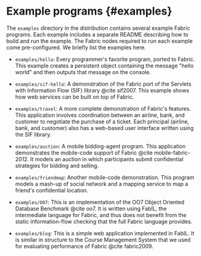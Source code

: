 Example programs {#examples}
================
The `examples` directory in the distribution contains several example
Fabric programs. Each example includes a separate README describing how to
build and run the example. The Fabric nodes required to run each example come
pre-configured. We briefly list the examples here.

  - `examples/hello`:
      Every programmer's favorite program, ported to Fabric. This
      example creates a persistent object containing the message "hello
      world" and then outputs that message on the console.

  - `examples/sif-hello`:
      A demonstration of the Fabric port of the Servlets with
      Information Flow (SIF) library @cite sif2007. This example shows
      how web services can be built on top of Fabric.

  - `examples/travel`:
      A more complete demonstration of Fabric's features. This
      application involves coordination between an airline, bank, and
      customer to negotiate the purchase of a ticket. Each principal
      (airline, bank, and customer) also has a web-based user interface
      written using the SIF library.

  - `examples/auction`:
      A mobile bidding-agent program. This application demonstrates the
      mobile-code support of Fabric @cite mobile-fabric-2012. It
      models an auction in which participants submit confidential
      strategies for bidding and selling.

  - `examples/friendmap`:
      Another mobile-code demonstration. This program models a mash-up of
      social network and a mapping service to map a friend's confidential
      location.

  - `examples/OO7`:
      This is an implementation of the OO7 Object Oriented Database
      Benchmark @cite oo7. It is written using FabIL, the intermediate
      language for Fabric, and thus does not benefit from the static
      information-flow checking that the full Fabric language provides.

  - `examples/blog`:
      This is a simple web application implemented in FabIL. It is
      similar in structure to the Course Management System that we used
      for evaluating performance of Fabric @cite fabric2009.
